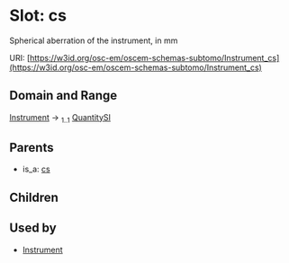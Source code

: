 
# Slot: cs

Spherical aberration of the instrument, in mm

URI: [https://w3id.org/osc-em/oscem-schemas-subtomo/Instrument_cs](https://w3id.org/osc-em/oscem-schemas-subtomo/Instrument_cs)


## Domain and Range

[Instrument](Instrument.md) &#8594;  <sub>1..1</sub> [QuantitySI](QuantitySI.md)

## Parents

 *  is_a: [cs](cs.md)

## Children


## Used by

 * [Instrument](Instrument.md)
